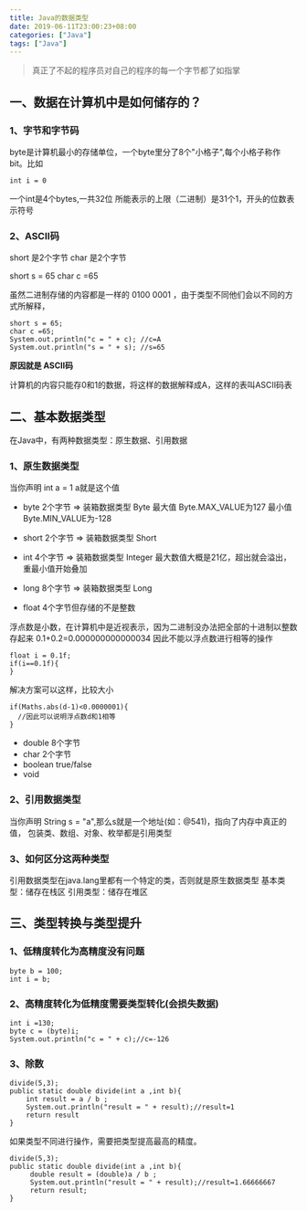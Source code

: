 ```yaml
---
title: Java的数据类型
date: 2019-06-11T23:00:23+08:00
categories: ["Java"]
tags: ["Java"]
---
```


> 真正了不起的程序员对自己的程序的每一个字节都了如指掌

## 一、数据在计算机中是如何储存的？

### 1、字节和字节码

byte是计算机最小的存储单位，一个byte里分了8个"小格子",每个小格子称作bit。比如 

```angular2
int i = 0
```

一个int是4个bytes,一共32位 所能表示的上限（二进制）是31个1，开头的位数表示符号

### 2、ASCII码

short 是2个字节
char 是2个字节
 
short s = 65
char c =65

虽然二进制存储的内容都是一样的 0100 0001 ，由于类型不同他们会以不同的方式所解释，
 
```angular2
short s = 65;
char c =65;
System.out.println("c = " + c); //c=A
System.out.println("s = " + s); //s=65
```

**原因就是 ASCII码**

计算机的内容只能存0和1的数据，将这样的数据解释成A，这样的表叫ASCII码表
 
## 二、基本数据类型

在Java中，有两种数据类型：原生数据、引用数据

### 1、原生数据类型

当你声明 int a = 1  a就是这个值

- byte 2个字节 => 装箱数据类型 Byte  最大值 Byte.MAX_VALUE为127 最小值 Byte.MIN_VALUE为-128

- short 2个字节 => 装箱数据类型 Short
 
- int 4个字节 => 装箱数据类型 Integer  最大数值大概是21亿，超出就会溢出，重最小值开始叠加

- long 8个字节 => 装箱数据类型 Long

- float 4个字节但存储的不是整数

浮点数是小数，在计算机中是近视表示，因为二进制没办法把全部的十进制以整数存起来
0.1+0.2=0.000000000000034
因此不能以浮点数进行相等的操作

```angular2
float i = 0.1f;
if(i==0.1f){
}

```
解决方案可以这样，比较大小
```angular2
if(Maths.abs(d-1)<0.0000001){
  //因此可以说明浮点数d和1相等
}
```
- double 8个字节
- char 2个字节
- boolean true/false
- void

### 2、引用数据类型

当你声明 String s = "a",那么s就是一个地址(如：@541)，指向了内存中真正的值，
包装类、数组、对象、枚举都是引用类型

### 3、如何区分这两种类型

引用数据类型在java.lang里都有一个特定的类，否则就是原生数据类型
基本类型：储存在栈区
引用类型：储存在堆区

## 三、类型转换与类型提升

### 1、低精度转化为高精度没有问题
```angular2
byte b = 100;
int i = b;
```

### 2、高精度转化为低精度需要类型转化(会损失数据)
```angular2
int i =130;
byte c = (byte)i;
System.out.println("c = " + c);//c=-126
```

### 3、除数

```angular2
divide(5,3);
public static double divide(int a ,int b){
    int result = a / b ; 
    System.out.println("result = " + result);//result=1
    return result
}

```
如果类型不同进行操作，需要把类型提高最高的精度。

```angular2
divide(5,3);
public static double divide(int a ,int b){
     double result = (double)a / b ;
     System.out.println("result = " + result);//result=1.66666667
     return result;
}
```

